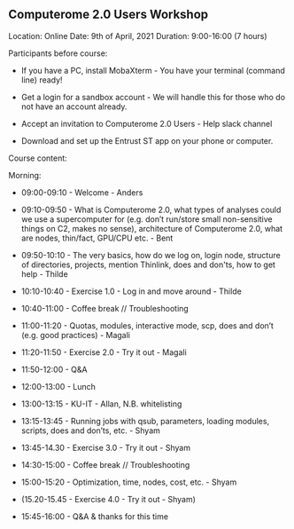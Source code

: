 ## Computerome 2.0 Users Workshop



Location: Online
Date: 9th of April, 2021
Duration: 9:00-16:00 (7 hours)
 

Participants before course:
-	If you have a PC, install MobaXterm - You have your terminal (command line) ready!

-	Get a login for a sandbox account - We will handle this for those who do not have an account already.

-	Accept an invitation to Computerome 2.0 Users - Help slack channel

-	Download and set up the Entrust ST app on your phone or computer.



Course content: 

Morning:
- 09:00-09:10 - Welcome - Anders

- 09:10-09:50 - What is Computerome 2.0, what types of analyses could we use a supercomputer for (e.g. don’t run/store small non-sensitive things on C2, makes no sense), architecture of Computerome 2.0, what are nodes, thin/fact, GPU/CPU etc. - Bent

- 09:50-10:10 - The very basics, how do we log on, login node, structure of directories, projects, mention Thinlink, does and don'ts, how to get help  - Thilde

- 10:10-10:40 - Exercise 1.0 - Log in and move around - Thilde

- 10:40-11:00 - Coffee break // Troubleshooting

- 11:00-11:20 - Quotas, modules, interactive mode, scp, does and don’t (e.g. good practices) - Magali

- 11:20-11:50 - Exercise 2.0 - Try it out - Magali

- 11:50-12:00 - Q&A

- 12:00-13:00 - Lunch

- 13:00-13:15 - KU-IT - Allan, N.B. whitelisting

- 13:15-13:45 - Running jobs with qsub, parameters, loading modules, scripts, does and don’ts, etc. - Shyam

- 13:45-14.30 - Exercise 3.0 - Try it out - Shyam

- 14:30-15:00 - Coffee break // Troubleshooting

- 15:00-15:20 - Optimization, time, nodes, cost, etc. - Shyam

- (15.20-15.45 - Exercise 4.0 - Try it out - Shyam)

- 15:45-16:00 - Q&A & thanks for this time


